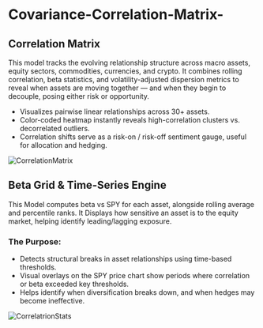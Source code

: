 # Covariance-Correlation-Matrix-

## Correlation Matrix
This model tracks the evolving relationship structure across macro assets, equity sectors, commodities, currencies, and crypto. It combines rolling correlation, beta statistics, and volatility-adjusted dispersion metrics to reveal when assets are moving together — and when they begin to decouple, posing either risk or opportunity.

- Visualizes pairwise linear relationships across 30+ assets.
- Color-coded heatmap instantly reveals high-correlation clusters vs. decorrelated outliers.
- Correlation shifts serve as a risk-on / risk-off sentiment gauge, useful for allocation and hedging.
  
![CorrelationMatrix](https://github.com/user-attachments/assets/a806e99c-406a-49e4-8b5f-85882b25af98)

## Beta Grid & Time-Series Engine

This Model computes beta vs SPY for each asset, alongside rolling average and percentile ranks.
It Displays how sensitive an asset is to the equity market, helping identify leading/lagging exposure.

### The Purpose:

- Detects structural breaks in asset relationships using time-based thresholds.
- Visual overlays on the SPY price chart show periods where correlation or beta exceeded key thresholds.
- Helps identify when diversification breaks down, and when hedges may become ineffective.

![CorrelatrionStats](https://github.com/user-attachments/assets/526177b4-6086-48f0-a409-359d05b42079)

